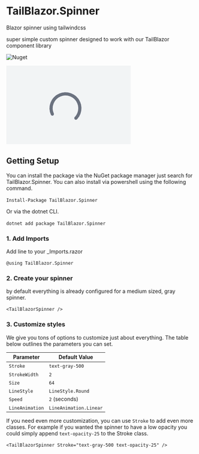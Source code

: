 # TailBlazor.Spinner

Blazor spinner using tailwindcss

super simple custom spinner designed to work with our TailBlazor component library

![Nuget](https://img.shields.io/nuget/v/TailBlazor.Spinner.svg)

![Demo](screenshot.gif)

## Getting Setup

You can install the package via the NuGet package manager just search for TailBlazor.Spinner. You can also install via powershell using the following command.

`Install-Package TailBlazor.Spinner`

Or via the dotnet CLI.

`dotnet add package TailBlazor.Spinner`

### 1. Add Imports

Add line to your \_Imports.razor

```
@using TailBlazor.Spinner
```

### 2. Create your spinner

by default everything is already configured for a medium sized, gray spinner.

```
<TailBlazorSpinner />
```

### 3. Customize styles

We give you tons of options to customize just about everything. The table below outlines the parameters you can set.

Parameter | Default Value
--- | ---
`Stroke` | `text-gray-500`
`StrokeWidth` | `2`
`Size` | `64`
`LineStyle` | `LineStyle.Round`
`Speed` | `2` (seconds)
`LineAnimation` | `LineAnimation.Linear`

If you need even more customization, you can use `Stroke` to add even more classes. For example if you wanted the spinner to have a low opacity you could simply append `text-opacity-25` to the Stroke class.

```
<TailBlazorSpinner Stroke="text-gray-500 text-opacity-25" />
```